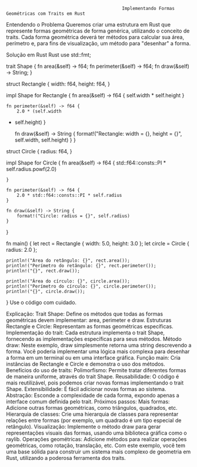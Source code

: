 
                                                Implementando Formas Geométricas com Traits em Rust
                                                
Entendendo o Problema
Queremos criar uma estrutura em Rust que represente formas geométricas de forma genérica, utilizando o conceito de traits. Cada forma geométrica deverá ter métodos para calcular sua área, perímetro e, para fins de visualização, um método para "desenhar" a forma.

Solução em Rust
Rust
use std::fmt;

trait Shape {
    fn area(&self) -> f64;
    fn perimeter(&self) -> f64;
    fn draw(&self) -> String;
}

struct Rectangle {
    width: f64,
    height: f64,
}

impl Shape for Rectangle {
    fn area(&self) -> f64 {
        self.width * self.height
    }

    fn perimeter(&self) -> f64 {
        2.0 * (self.width   
 + self.height)
    }

    fn draw(&self) -> String {
        format!("Rectangle: width = {}, height = {}", self.width, self.height)
    }
}

struct Circle {
    radius: f64,
}

impl Shape for Circle {
    fn area(&self) -> f64 {
        std::f64::consts::PI * self.radius.powf(2.0)   

    }

    fn perimeter(&self) -> f64 {
        2.0 * std::f64::consts::PI * self.radius
    }

    fn draw(&self) -> String {
        format!("Circle: radius = {}", self.radius)
    }
}

fn main() {
    let rect = Rectangle { width: 5.0, height: 3.0 };
    let circle = Circle { radius: 2.0 };

    println!("Área do retângulo: {}", rect.area());
    println!("Perímetro do retângulo: {}", rect.perimeter());
    println!("{}", rect.draw());

    println!("Área do círculo: {}", circle.area());
    println!("Perímetro do círculo: {}", circle.perimeter());
    println!("{}", circle.draw());
}
Use o código com cuidado.

Explicação:
Trait Shape: Define os métodos que todas as formas geométricas devem implementar: area, perimeter e draw.
Estruturas Rectangle e Circle: Representam as formas geométricas específicas.
Implementação do trait: Cada estrutura implementa o trait Shape, fornecendo as implementações específicas para seus métodos.
Método draw: Neste exemplo, draw simplesmente retorna uma string descrevendo a forma. Você poderia implementar uma lógica mais complexa para desenhar a forma em um terminal ou em uma interface gráfica.
Função main: Cria instâncias de Rectangle e Circle e demonstra o uso dos métodos.
Benefícios do uso de traits:
Polimorfismo: Permite tratar diferentes formas de maneira uniforme, através do trait Shape.
Reusabilidade: O código é mais reutilizável, pois podemos criar novas formas implementando o trait Shape.
Extensibilidade: É fácil adicionar novas formas ao sistema.
Abstração: Esconde a complexidade de cada forma, expondo apenas a interface comum definida pelo trait.
Próximos passos:
Mais formas: Adicione outras formas geométricas, como triângulos, quadrados, etc.
Hierarquia de classes: Crie uma hierarquia de classes para representar relações entre formas (por exemplo, um quadrado é um tipo especial de retângulo).
Visualização: Implemente o método draw para gerar representações visuais das formas, usando uma biblioteca gráfica como o raylib.
Operações geométricas: Adicione métodos para realizar operações geométricas, como rotação, translação, etc.
Com este exemplo, você tem uma base sólida para construir um sistema mais complexo de geometria em Rust, utilizando a poderosa ferramenta dos traits.
